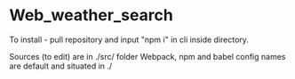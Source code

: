 # Web_weather_search

To install - pull repository and input "npm i" in cli inside directory.

Sources (to edit) are in ./src/ folder
Webpack, npm and babel config names are default and situated in ./
